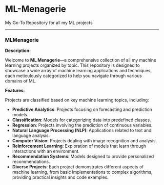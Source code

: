 # ML-Menagerie
My Go-To Repository for all my ML projects

---

###  **MLMenagerie**

**Description:**

Welcome to **ML Menagerie**—a comprehensive collection of all my machine learning projects organized by topic. This repository is designed to showcase a wide array of machine learning applications and techniques, each meticulously categorized to help you navigate through various domains of ML.

**Features:**

Projects are classified based on key machine learning topics, including:
- **Predictive Analytics**: Projects focusing on forecasting and prediction models.
- **Classification**: Models for categorizing data into predefined classes.
- **Regression**: Projects involving the prediction of continuous variables.
- **Natural Language Processing (NLP)**: Applications related to text and language analysis.
- **Computer Vision**: Projects dealing with image recognition and analysis.
- **Reinforcement Learning**: Exploration of models that learn through interactions with an environment.
- **Recommendation Systems**: Models designed to provide personalized recommendations.
- **Diverse Projects**: Each project demonstrates different aspects of machine learning, from basic implementations to complex algorithms, providing practical insights and code examples.

